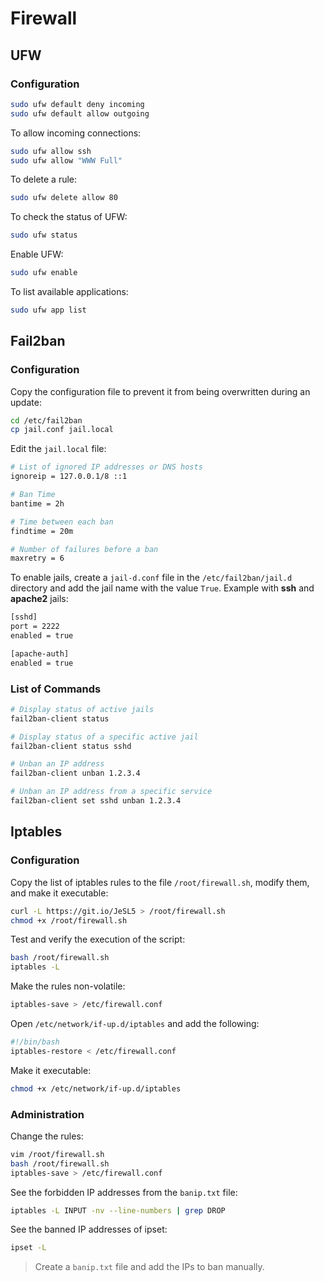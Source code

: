 # Firewall

## UFW

### Configuration

```bash
sudo ufw default deny incoming
sudo ufw default allow outgoing
```

To allow incoming connections:

```bash
sudo ufw allow ssh
sudo ufw allow "WWW Full"
```

To delete a rule:

```bash
sudo ufw delete allow 80
```

To check the status of UFW:

```bash
sudo ufw status
```

Enable UFW:

```bash
sudo ufw enable
```

To list available applications:

```bash
sudo ufw app list
```

## Fail2ban

### Configuration

Copy the configuration file to prevent it from being overwritten during an update:

```bash
cd /etc/fail2ban
cp jail.conf jail.local
```

Edit the `jail.local` file:

```bash
# List of ignored IP addresses or DNS hosts
ignoreip = 127.0.0.1/8 ::1

# Ban Time
bantime = 2h

# Time between each ban
findtime = 20m

# Number of failures before a ban
maxretry = 6
```

To enable jails, create a `jail-d.conf` file in the `/etc/fail2ban/jail.d` directory and add the jail name with the value `True`.
Example with **ssh** and **apache2** jails:

```bash
[sshd]
port = 2222
enabled = true

[apache-auth]
enabled = true
```

### List of Commands

```bash
# Display status of active jails
fail2ban-client status

# Display status of a specific active jail
fail2ban-client status sshd

# Unban an IP address
fail2ban-client unban 1.2.3.4

# Unban an IP address from a specific service
fail2ban-client set sshd unban 1.2.3.4
```

## Iptables

### Configuration

Copy the list of iptables rules to the file `/root/firewall.sh`, modify them, and make it executable:

```bash
curl -L https://git.io/JeSL5 > /root/firewall.sh
chmod +x /root/firewall.sh
```

Test and verify the execution of the script:

```bash
bash /root/firewall.sh
iptables -L
```

Make the rules non-volatile:

```bash
iptables-save > /etc/firewall.conf
```

Open `/etc/network/if-up.d/iptables` and add the following:

```bash
#!/bin/bash
iptables-restore < /etc/firewall.conf
```

Make it executable:

```bash
chmod +x /etc/network/if-up.d/iptables
```

### Administration

Change the rules:

```bash
vim /root/firewall.sh
bash /root/firewall.sh
iptables-save > /etc/firewall.conf
```

See the forbidden IP addresses from the `banip.txt` file:

```bash
iptables -L INPUT -nv --line-numbers | grep DROP
```

See the banned IP addresses of ipset:

```bash
ipset -L
```

> Create a `banip.txt` file and add the IPs to ban manually.
